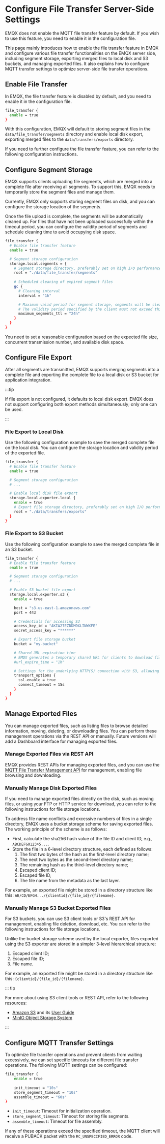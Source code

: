 # Configure File Transfer Server-Side Settings

EMQX does not enable the MQTT file transfer feature by default. If you wish to use this feature, you need to enable it in the configuration file.

This page mainly introduces how to enable the file transfer feature in EMQX and configure various file transfer functionalities on the EMQX server side, including segment storage, exporting merged files to local disk and S3 buckets, and managing exported files. It also explains how to configure MQTT transfer settings to optimize server-side file transfer operations.

## Enable File Transfer

In EMQX, the file transfer feature is disabled by default, and you need to enable it in the configuration file.

```bash
file_transfer {
  enable = true
}
```

With this configuration, EMQX will default to storing segment files in the `data/file_transfer/segments` directory and enable local disk export, exporting merged files to the `data/transfers/exports` directory.

If you need to further configure the file transfer feature, you can refer to the following configuration instructions.

## Configure Segment Storage

EMQX supports clients uploading file segments, which are merged into a complete file after receiving all segments. To support this, EMQX needs to temporarily store the segment files and manage them.

Currently, EMQX only supports storing segment files on disk, and you can configure the storage location of the segments.

Once the file upload is complete, the segments will be automatically cleaned up. For files that have not been uploaded successfully within the timeout period, you can configure the validity period of segments and schedule cleaning time to avoid occupying disk space.

```bash
file_transfer {
  # Enable file transfer feature
  enable = true

  # Segment storage configuration
  storage.local.segments = {
    # Segment storage directory, preferably set on high I/O performance disks.
    root = "./data/file_transfer/segments"
    
    # Scheduled cleaning of expired segment files
    gc {
      # Cleaning interval
      interval = "1h"

      # Maximum valid period for segment storage, segments will be cleared after this period, even if they have not been merged.
      # The validity period specified by the client must not exceed this value.
      maximum_segments_ttl = "24h"
    }
  }
}
```

You need to set a reasonable configuration based on the expected file size, concurrent transmission number, and available disk space.

## Configure File Export

After all segments are transmitted, EMQX supports merging segments into a complete file and exporting the complete file to a local disk or S3 bucket for application integration.

:::tip

If file export is not configured, it defaults to local disk export. EMQX does not support configuring both export methods simultaneously; only one can be used.

:::

### File Export to Local Disk

Use the following configuration example to save the merged complete file on the local disk. You can configure the storage location and validity period of the exported file.

```bash
file_transfer {
  # Enable file transfer feature
  enable = true

  # Segment storage configuration
  # ...

  # Enable local disk file export
  storage.local.exporter.local {
    enable = true
    # Export file storage directory, preferably set on high I/O performance disks.
    root = "./data/transfers/exports"
  }
}
```

### File Export to S3 Bucket

Use the following configuration example to save the merged complete file in an S3 bucket.

```bash
file_transfer {
  # Enable file transfer feature
  enable = true

  # Segment storage configuration
  # ...

  # Enable S3 bucket file export
  storage.local.exporter.s3 {
    enable = true

    host = "s3.us-east-1.amazonaws.com"
    port = 443

    # Credentials for accessing S3
    access_key_id = "AKIA27EZDDM9XLINWXFE"
    secret_access_key = "******"

    # Export file storage bucket
    bucket = "my-bucket"

    # Shared URL expiration time
    # EMQX generates a temporary shared URL for clients to download files directly from S3. This parameter specifies the expiration time of the file download URL returned by the EMQX API. After expiration, the URL becomes unavailable, although the actual file remains in S3.
    #url_expire_time = "1h"

    # Settings for the underlying HTTP(S) connection with S3, allowing secure file upload and connection pool management.
    transport_options {
      ssl.enable = true
      connect_timeout = 15s
    }
  }
}
```

## Manage Exported Files

You can manage exported files, such as listing files to browse detailed information, moving, deleting, or downloading files. You can perform these management operations via the REST API or manually. Future versions will add a Dashboard interface for managing exported files.

### Manage Exported Files via REST API

EMQX provides REST APIs for managing exported files, and you can use the [MQTT File Transfer Management API](https://docs.emqx.com/en/enterprise/v5.3/admin/api-docs.html#tag/File-Transfer) for management, enabling file browsing and downloading.

### Manually Manage Disk Exported Files

If you need to manage exported files directly on the disk, such as moving files, or using your FTP or HTTP service for download, you can refer to the following instructions for file storage locations.

To address file name conflicts and excessive numbers of files in a single directory, EMQX uses a bucket storage scheme for saving exported files. The working principle of the scheme is as follows:

- First, calculate the sha256 hash value of the file ID and client ID, e.g., `ABCDEFG012345...`.
- Store the file in a 6-level directory structure, each defined as follows:
  1. The first two bytes of the hash as the first-level directory name;
  2. The next two bytes as the second-level directory name;
  3. The remaining hash as the third-level directory name;
  4. Escaped client ID;
  5. Escaped file ID;
  6. The file name from the metadata as the last layer.

For example, an exported file might be stored in a directory structure like this:  `AB/CD/EFGH.../{clientid}/{file_id}/{filename}`.

### Manually Manage S3 Bucket Exported Files

For S3 buckets, you can use S3 client tools or S3's REST API for management, enabling file deletion, download, etc. You can refer to the following instructions for file storage locations.

Unlike the bucket storage scheme used by the local exporter, files exported using the S3 exporter are stored in a simpler 3-level hierarchical structure:

1. Escaped client ID;
2. Escaped file ID;
3. File name.

For example, an exported file might be stored in a directory structure like this:  `{clientid}/{file_id}/{filename}`.

::: tip

For more about using S3 client tools or REST API, refer to the following resources:

- [Amazon S3](https://aws.amazon.com/s3/?nc1=h_ls) and its [User Guide](https://docs.aws.amazon.com/AmazonS3/latest/userguide/Welcome.html)
- [MinIO Object Storage System](https://min.io/)

:::

## Configure MQTT Transfer Settings

To optimize file transfer operations and prevent clients from waiting excessively, we can set specific timeouts for different file transfer operations. The following MQTT settings can be configured:

```bash
file_transfer {
    enable = true
    
    init_timeout = "10s"
    store_segment_timeout = "10s"
    assemble_timeout = "60s"
}
```

- `init_timeout`: Timeout for initialization operation.
- `store_segment_timeout`: Timeout for storing file segments.
- `assemble_timeout`: Timeout for file assembly.

If any of these operations exceed the specified timeout, the MQTT client will receive a PUBACK packet with the `RC_UNSPECIFIED_ERROR` code.
